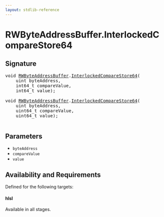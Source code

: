 ```yaml
---
layout: stdlib-reference
---
```


# RWByteAddressBuffer\.InterlockedCompareStore64

## Signature 

<pre>
<span class="code_keyword">void</span> <a href="/stdlib-reference/types/RWByteAddressBuffer/index" class="code_type">RWByteAddressBuffer</a>.<a href="/stdlib-reference/types/RWByteAddressBuffer/InterlockedCompareStore64">InterlockedCompareStore64</a>(
    <span class="code_keyword">uint</span> <span class='code_param'>byteAddress</span>,
    int64_t <span class='code_param'>compareValue</span>,
    int64_t <span class='code_param'>value</span>);

<span class="code_keyword">void</span> <a href="/stdlib-reference/types/RWByteAddressBuffer/index" class="code_type">RWByteAddressBuffer</a>.<a href="/stdlib-reference/types/RWByteAddressBuffer/InterlockedCompareStore64">InterlockedCompareStore64</a>(
    <span class="code_keyword">uint</span> <span class='code_param'>byteAddress</span>,
    uint64_t <span class='code_param'>compareValue</span>,
    uint64_t <span class='code_param'>value</span>);

</pre>

## Parameters

* `byteAddress`
* `compareValue`
* `value`

## Availability and Requirements

Defined for the following targets:

#### hlsl
Available in all stages.



